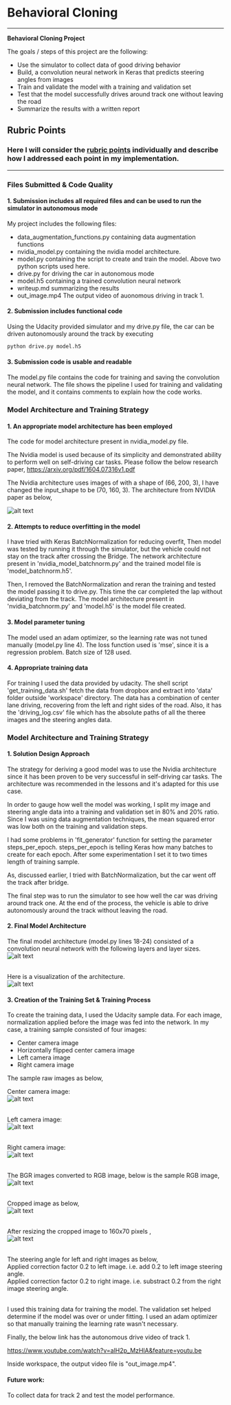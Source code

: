 # **Behavioral Cloning** 

---

**Behavioral Cloning Project**

The goals / steps of this project are the following:
* Use the simulator to collect data of good driving behavior
* Build, a convolution neural network in Keras that predicts steering angles from images
* Train and validate the model with a training and validation set
* Test that the model successfully drives around track one without leaving the road
* Summarize the results with a written report


[//]: # (Image References)
[image1]: ./writeup_images/nvidia_model.png "Original NVIDIA paper"
[image2]: ./writeup_images/model_summary.JPG "Model summary"
[image3]: ./writeup_images/model_plot.png "Model plot"
[image4]: ./writeup_images/raw_center_1.jpg "center image"
[image5]: ./writeup_images/raw_left_1.jpg "left image"
[image6]: ./writeup_images/raw_right_1.jpg "right image"
[image7]: ./writeup_images/rgb_image.png "rgb image"
[image8]: ./writeup_images/crop_image.png "cropped image"
[image9]: ./writeup_images/crop_and_resize.png "cropped and resized"

## Rubric Points
### Here I will consider the [rubric points](https://review.udacity.com/#!/rubrics/432/view) individually and describe how I addressed each point in my implementation.  

---
### Files Submitted & Code Quality

#### 1. Submission includes all required files and can be used to run the simulator in autonomous mode

My project includes the following files:
* data_augmentation_functions.py containing data augmentation functions
* nvidia_model.py containing the nvidia model architecture.
* model.py containing the script to create and train the model. Above two python scripts used here.
* drive.py for driving the car in autonomous mode
* model.h5 containing a trained convolution neural network 
* writeup.md summarizing the results
* out_image.mp4 The output video of auonomous driving in track 1.

#### 2. Submission includes functional code
Using the Udacity provided simulator and my drive.py file, the car can be driven autonomously around the track by executing 
```sh
python drive.py model.h5
```

#### 3. Submission code is usable and readable

The model.py file contains the code for training and saving the convolution neural network. The file shows the pipeline I used for training and validating the model, and it contains comments to explain how the code works.

### Model Architecture and Training Strategy

#### 1. An appropriate model architecture has been employed

The code for model architecture present in nvidia_model.py file.

The Nvidia model is used because of its simplicity and demonstrated ability to perform well on self-driving car tasks. 
Please follow the below research paper,
https://arxiv.org/pdf/1604.07316v1.pdf

The Nvidia architecture uses images of with a shape of (66, 200, 3), I have changed the input_shape to be (70, 160, 3).
The architecture from NVIDIA paper as below,

![alt text][image1]

#### 2. Attempts to reduce overfitting in the model

I have tried with Keras BatchNormalization for reducing overfit, Then model was tested by running it through the simulator, but the vehicle could not stay on the track after crossing the Bridge. The network architecture present in 'nvidia_model_batchnorm.py' and the trained model file is 'model_batchnorm.h5'.

Then, I removed the BatchNormalization and reran the training and tested the model passing it to drive.py.
This time the car completed the lap without deviating from the track.
The model architecture present in 'nvidia_batchnorm.py' and 'model.h5' is the model file created.

#### 3. Model parameter tuning

The model used an adam optimizer, so the learning rate was not tuned manually (model.py line 4).
The loss function used is 'mse', since it is a regression problem.
Batch size of 128 used.

#### 4. Appropriate training data

For training I used the data provided by udacity.
The shell script 'get_training_data.sh' fetch the data from dropbox and extract into 'data' folder outside 'workspace' directory.
The data has a combination of center lane driving, recovering from the left and right sides of the road.
Also, it has the 'driving_log.csv' file which has the absolute paths of all the theree images and the steering angles data.

### Model Architecture and Training Strategy

#### 1. Solution Design Approach

The strategy for deriving a good model was to use the Nvidia architecture since it has been proven to be very successful in self-driving car tasks. The architecture was recommended in the lessons and it's adapted for this use case.

In order to gauge how well the model was working, I split my image and steering angle data into a training and validation set in 80% and 20% ratio. Since I was using data augmentation techniques, the mean squared error was low both on the training and validation steps.

I had some problems in 'fit_generator' function for setting the parameter steps_per_epoch.
steps_per_epoch is telling Keras how many batches to create for each epoch. After some experimentation I set it to two times
length of training sample.

As, discussed earlier, I tried with BatchNormalization, but the car went off the track after bridge.

The final step was to run the simulator to see how well the car was driving around track one. 
At the end of the process, the vehicle is able to drive autonomously around the track without leaving the road.

#### 2. Final Model Architecture

The final model architecture (model.py lines 18-24) consisted of a convolution neural network with the following layers and layer sizes.<br/>
![alt text][image2]<br/><br/>

Here is a visualization of the architecture.<br/>
![alt text][image3]
<br/>
#### 3. Creation of the Training Set & Training Process

To create the training data, I used the Udacity sample data. For each image, normalization applied before the image was fed into the network. In my case, a training sample consisted of four images:

* Center camera image
* Horizontally flipped center camera image
* Left camera image
* Right camera image

The sample raw images as below,

Center camera image: <br/>
![alt text][image4] <br/><br/>

Left camera image: <br/>
![alt text][image5] <br/><br/>

Right camera image: <br/>
![alt text][image6] <br/><br/>

The BGR images converted to RGB image, below is the sample RGB image,<br/>
![alt text][image7]<br/><br/>

Cropped image as below,<br/>
![alt text][image8]<br/><br/>

After resizing the cropped image to 160x70 pixels ,<br/>
![alt text][image9]<br/><br/>

The steering angle for left and right images as below,<br/>
Applied correction factor 0.2 to left image. i.e. add 0.2 to left image steering angle.<br/>
Applied correction factor 0.2 to right image. i.e. substract 0.2 from the right image steering angle.<br/><br/>

I used this training data for training the model. The validation set helped determine if the model was over or under fitting.
I used an adam optimizer so that manually training the learning rate wasn't necessary.

Finally, the below link has the autonomous drive video of track 1.

https://www.youtube.com/watch?v=alH2p_MzHlA&feature=youtu.be

Inside workspace, the output video file is "out_image.mp4".

#### Future work:
To collect data for track 2 and test the model performance.
